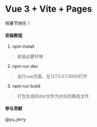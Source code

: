 # Vue 3 + Vite + Pages 
祝春节快乐！



#### 安装教程

1.  npm install   
> 安装必要环境
2.  npm run dev   
> 运行vue页面，在127.0.0.1:3000打开
3.  npm run build 
> 打包生成的dist文件为对应的静态文件



#### 参与贡献

  @yu_jerry 
